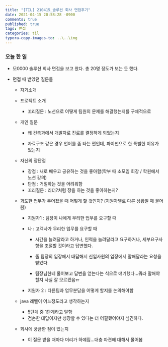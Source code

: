 ```yaml
---
title: "[TIL] 210415_솔루션 회사 면접후기"
date: 2021-04-15 20:58:28 -0900
comments: true
published: true
tags: 면접
categories: til
typora-copy-images-to: ..\..\img
---
```


### 오늘 한 일

- 모0000 솔루션 회사 면접을 보고 왔다. 총 20명 정도가 보는 듯 했다.

- 면접 때 받았던 질문들

  - 자기소개

  - 프로젝트 소개

    - 꼬리질문 : 노션으로 어떻게 팀원의 문제를 해결했는지를 구체적으로

  - 개인 질문

    - 왜 건축과에서 개발자로 진로를 결정하게 되었는지

    - 자료구조 같은 경우 언어를 좀 타는 편인데, 파이썬으로 한 특별한 이유가 있는지

  - 자신의 장단점

    - 장점 : 새로 배우고 공유하는 것을 좋아함(학부 때 소모임 회장 / 학원에서 노션 강의)
    - 단점 : 거절하는 것을 어려워함
    - 꼬리질문 : 리더?처럼 장을 하는 것을 좋아하는지?

  - 과도한 업무가 주어졌을 때 어떻게 할 것인지? (지원자별로 다른 상황일 때 물어봄)

    - 지원자1 : 팀장이 나에게 무리한 업무를 요구할 때

    - 나 : 고객사가 무리한 업무를 요구할 때

      - 시간을 늘려달라고 하거나, 인력을 늘려달라고 요구하거나, 세부요구사항을 조절할 것이라고 답변했다.
      - 좀 팀장의 입장에서 대답해서 신입사원의 입장에서 말해달라는 요청을 받았다.

      - 팀장님한테 물어보고 답변을 얻는다는 식으로 얘기했다...뭐라 말해야할지 사실 잘 모르겠음ㅠ

    - 지원자 2 : 다른팀과 업무분담을 어떻게 할지를 논의해야함

  - java 레벨이 어느정도라고 생각하는지

    - 5단계 중 1단계라고 말함
    - 겸손한 대답이지만 성장할 수 있다는 더 어필했어야지 싶긴하다. 

  - 회사에 궁금한 점이 있는지

    - 이 질문 받을 때마다 머리가 하얘짐...대충 파견에 대해서 물어봄

